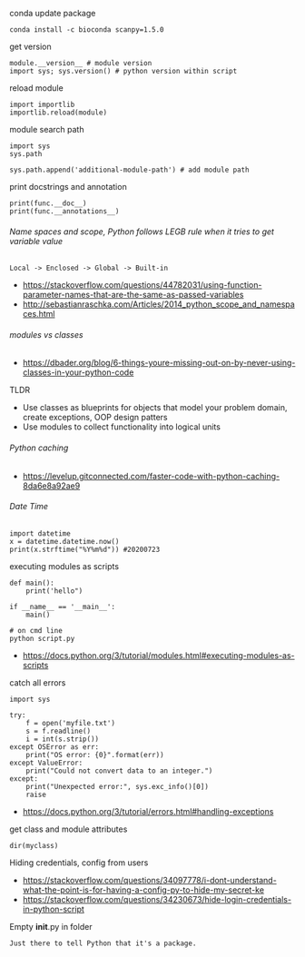conda update package

    conda install -c bioconda scanpy=1.5.0
    
get version 

    module.__version__ # module version
    import sys; sys.version() # python version within script
    
reload module

    import importlib
    importlib.reload(module)
    
module search path

    import sys
    sys.path
    
    sys.path.append('additional-module-path') # add module path

print docstrings and annotation

    print(func.__doc__)
    print(func.__annotations__)

###### Name spaces and scope, Python follows LEGB rule when it tries to get variable value

    Local -> Enclosed -> Global -> Built-in

* https://stackoverflow.com/questions/44782031/using-function-parameter-names-that-are-the-same-as-passed-variables
* http://sebastianraschka.com/Articles/2014_python_scope_and_namespaces.html

###### modules vs classes

* https://dbader.org/blog/6-things-youre-missing-out-on-by-never-using-classes-in-your-python-code

TLDR
* Use classes as blueprints for objects that model your problem domain, create exceptions, OOP design patters
* Use modules to collect functionality into logical units

###### Python caching

* https://levelup.gitconnected.com/faster-code-with-python-caching-8da6e8a92ae9

###### Date Time

    import datetime
    x = datetime.datetime.now()
    print(x.strftime("%Y%m%d")) #20200723

executing modules as scripts

    def main():
        print('hello")
    
    if __name__ == '__main__':
        main()
    
    # on cmd line
    python script.py
    
* https://docs.python.org/3/tutorial/modules.html#executing-modules-as-scripts

catch all errors 

    import sys

    try:
        f = open('myfile.txt')
        s = f.readline()
        i = int(s.strip())
    except OSError as err:
        print("OS error: {0}".format(err))
    except ValueError:
        print("Could not convert data to an integer.")
    except:
        print("Unexpected error:", sys.exc_info()[0])
        raise
        
* https://docs.python.org/3/tutorial/errors.html#handling-exceptions

get class and module attributes

    dir(myclass)
    
Hiding credentials, config from users

* https://stackoverflow.com/questions/34097778/i-dont-understand-what-the-point-is-for-having-a-config-py-to-hide-my-secret-ke
* https://stackoverflow.com/questions/34230673/hide-login-credentials-in-python-script

Empty __init__.py in folder 
    
    Just there to tell Python that it's a package.
